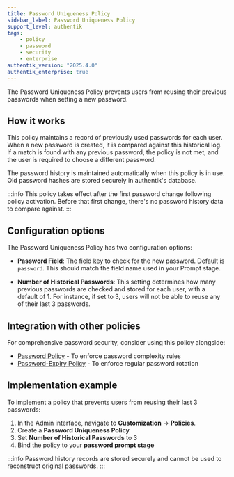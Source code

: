 ```yaml
---
title: Password Uniqueness Policy
sidebar_label: Password Uniqueness Policy
support_level: authentik
tags:
    - policy
    - password
    - security
    - enterprise
authentik_version: "2025.4.0"
authentik_enterprise: true
---
```


The Password Uniqueness Policy prevents users from reusing their previous passwords when setting a new password.

## How it works

This policy maintains a record of previously used passwords for each user. When a new password is created, it is compared against this historical log. If a match is found with any previous password, the policy is not met, and the user is required to choose a different password.

The password history is maintained automatically when this policy is in use. Old password hashes are stored securely in authentik's database.

:::info
This policy takes effect after the first password change following policy activation. Before that first change, there's no password history data to compare against.
:::

## Configuration options

The Password Uniqueness Policy has two configuration options:

- **Password Field**: The field key to check for the new password. Default is `password`. This should match the field name used in your Prompt stage.

- **Number of Historical Passwords**: This setting determines how many previous passwords are checked and stored for each user, with a default of 1. For instance, if set to 3, users will not be able to reuse any of their last 3 passwords.

## Integration with other policies

For comprehensive password security, consider using this policy alongside:

- [Password Policy](./index.md#password-policy) - To enforce password complexity rules
- [Password-Expiry Policy](./index.md#password-expiry-policy) - To enforce regular password rotation

## Implementation example

To implement a policy that prevents users from reusing their last 3 passwords:

1. In the Admin interface, navigate to **Customization** -> **Policies**.
2. Create a **Password Uniqueness Policy**
3. Set **Number of Historical Passwords** to 3
4. Bind the policy to your **password prompt stage**

:::info
Password history records are stored securely and cannot be used to reconstruct original passwords.
:::
